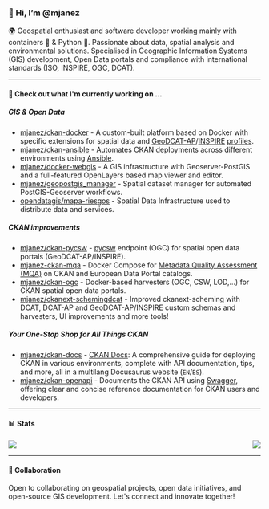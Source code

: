 ### 👋 Hi, I’m @mjanez
🌍 Geospatial enthusiast and software developer working mainly with containers 🐋 & Python 🐍. Passionate about data, spatial analysis and environmental solutions. Specialised in Geographic Information Systems (GIS) development, Open Data portals and compliance with international standards (ISO, INSPIRE, OGC, DCAT).

---
#### 👷 Check out what I'm currently working on ...
##### GIS & Open Data
- [mjanez/ckan-docker](https://github.com/mjanez/ckan-docker) - A custom-built platform based on Docker with specific extensions for spatial data and [GeoDCAT-AP](https://github.com/SEMICeu/GeoDCAT-AP)/[INSPIRE](https://github.com/INSPIRE-MIF/technical-guidelines) [profiles](https://en.wikipedia.org/wiki/Geospatial_metadata).
- [mjanez/ckan-ansible](https://github.com/mjanez/ckan-ansible) - Automates CKAN deployments across different environments using [Ansible](https://www.ansible.com/).
- [mjanez/docker-webgis](https://github.com/mjanez/docker-webgis) - A GIS infrastructure with Geoserver-PostGIS and a full-featured OpenLayers based map viewer and editor.
- [mjanez/geopostgis_manager](https://github.com/mjanez/geopostgis_manager) - Spatial dataset manager for automated PostGIS-Geoserver workflows.
- [opendatagis/mapa-riesgos](https://github.com/OpenDataGIS/mapa-riesgos) - Spatial Data Infrastructure used to distribute data and services.

##### CKAN improvements
- [mjanez/ckan-pycsw](https://github.com/mjanez/ckan-pycsw) - [pycsw](https://pycsw.org/) endpoint (OGC) for spatial open data portals (GeoDCAT-AP/INSPIRE).
- [mjanez-ckan-mqa](https://github.com/mjanez/ckan-mqa) - Docker Compose for [Metadata Quality Assessment (MQA)](https://data.europa.eu/mqa/methodology) on CKAN and European Data Portal catalogs.
- [mjanez/ckan-ogc](https://github.com/mjanez/ckan-ogc) - Docker-based harvesters (OGC, CSW, LOD,...) for CKAN spatial open data portals.
- [mjanez/ckanext-schemingdcat](https://github.com/mjanez/ckanext-schemingdcat) - Improved ckanext-scheming with DCAT, DCAT-AP and GeoDCAT-AP/INSPIRE custom schemas and harvesters, UI improvements and more tools!

##### Your One-Stop Shop for All Things CKAN
 - [mjanez/ckan-docs](https://github.com/mjanez/ckan-docs) - [CKAN Docs](https://mjanez.github.io/ckan-docs): A comprehensive guide for deploying CKAN in various environments, complete with API documentation, tips, and more, all in a multilang Docusaurus website (`EN`/`ES`).
- [mjanez/ckan-openapi](https://github.com/mjanez/ckan-openapi) - Documents the CKAN API using [Swagger](https://swagger.io/), offering clear and concise reference documentation for CKAN users and developers.
---

#### 📊 Stats

<picture>
  <source
    srcset="https://github-readme-stats-dusky-ten-36.vercel.app/api?username=mjanez&show_icons=true&theme=holi&border_color=668dc8&hide=stars&show=prs_merged_percentage&bg_color=00000000"
    media="(prefers-color-scheme: dark)"
  />
  <source
    srcset="https://github-readme-stats-dusky-ten-36.vercel.app/api?username=mjanez&show_icons=true&theme=shadow_blue&border_color=668dc8&hide=stars&show=prs_merged_percentage"
    media="(prefers-color-scheme: light), (prefers-color-scheme: no-preference)"
  />
  <img  align="right" src="https://github-readme-stats-dusky-ten-36.vercel.app/api?username=mjanez&hide=stars&show_icons=true&show=prs_merged_percentage" />
</picture>

<picture>
  <source
    srcset="https://github-readme-stats-dusky-ten-36.vercel.app/api/top-langs/?username=mjanez&show_icons=true&theme=holi&layout=compact&rank_icon=percentile&border_color=668dc8&langs_count=10&bg_color=00000000"
    media="(prefers-color-scheme: dark)"
  />
  <source
    srcset="https://github-readme-stats-dusky-ten-36.vercel.app/api/top-langs/?username=mjanez&show_icons=true&theme=shadow_blue&layout=compact&rank_icon=percentile&border_color=668dc8&langs_count=10"
    media="(prefers-color-scheme: light), (prefers-color-scheme: no-preference)"
  />
  <img src="https://github-readme-stats-dusky-ten-36.vercel.app/api/top-langs/?username=mjanez&show_icons=true&rank_icon=percentile&border_color=668dc8&langs_count=10" />
</picture>

---

#### 🤝 Collaboration
Open to collaborating on geospatial projects, open data initiatives, and open-source GIS development. Let's connect and innovate together!
